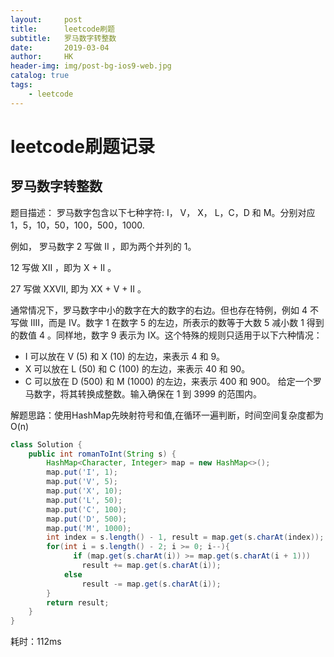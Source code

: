 ```yaml
---
layout:     post
title:      leetcode刷题
subtitle:   罗马数字转整数
date:       2019-03-04
author:     HK
header-img: img/post-bg-ios9-web.jpg
catalog: true
tags:
    - leetcode
---
```

# leetcode刷题记录
## 罗马数字转整数

 题目描述：
       罗马数字包含以下七种字符: I， V， X， L，C，D 和 M。分别对应1，5，10，50，100，500，1000.

例如， 罗马数字 2 写做 II ，即为两个并列的 1。

12 写做 XII ，即为 X + II 。

27 写做  XXVII, 即为 XX + V + II 。

通常情况下，罗马数字中小的数字在大的数字的右边。但也存在特例，例如 4 不写做 IIII，而是 IV。数字 1 在数字 5 的左边，所表示的数等于大数 5 减小数 1 得到的数值 4 。同样地，数字 9 表示为 IX。这个特殊的规则只适用于以下六种情况：

* I 可以放在 V (5) 和 X (10) 的左边，来表示 4 和 9。
* X 可以放在 L (50) 和 C (100) 的左边，来表示 40 和 90。 
* C 可以放在 D (500) 和 M (1000) 的左边，来表示 400 和 900。
给定一个罗马数字，将其转换成整数。输入确保在 1 到 3999 的范围内。

解题思路：使用HashMap先映射符号和值,在循环一遍判断，时间空间复杂度都为O(n)
``` java
class Solution {
    public int romanToInt(String s) {
        HashMap<Character, Integer> map = new HashMap<>();
        map.put('I', 1);
        map.put('V', 5);
        map.put('X', 10);
        map.put('L', 50);
        map.put('C', 100);
        map.put('D', 500);
        map.put('M', 1000);
        int index = s.length() - 1, result = map.get(s.charAt(index));
        for(int i = s.length() - 2; i >= 0; i--){
              if (map.get(s.charAt(i)) >= map.get(s.charAt(i + 1)))
                result += map.get(s.charAt(i));  
            else
                result -= map.get(s.charAt(i));
        }
        return result;
    }
}
```
耗时：112ms
